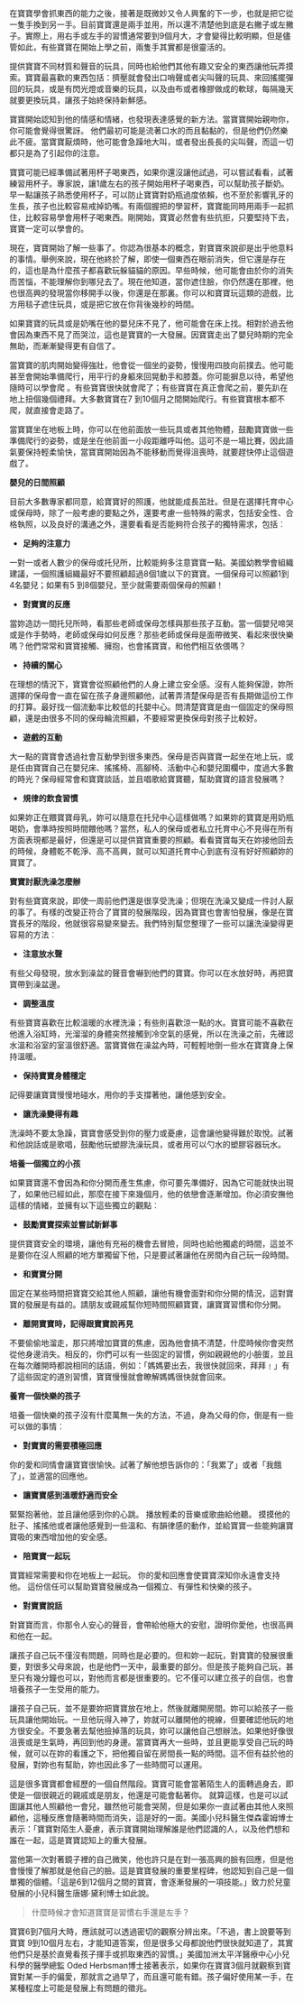在寶寶學會抓東西的能力之後，接著是既微妙又令人興奮的下一步，也就是把它從一隻手換到另一手。目前寶寶還是兩手並用，所以還不清楚他到底是右撇子或左撇子。實際上，用右手或左手的習慣通常要到9個月大，才會變得比較明顯，但是儘管如此，有些寶寶在開始上學之前，兩隻手其實都是很靈活的。

提供寶寶不同材質和聲音的玩具，同時也給他們其他有趣又安全的東西讓他玩弄摸索。寶寶最喜歡的東西包括：擠壓就會發出口哨聲或者尖叫聲的玩具、來回搖擺彈回的玩具，或是有閃光燈或音樂的玩具，以及由布或者橡膠做成的軟球，每隔幾天就要更換玩具，讓孩子始終保持新鮮感。

 

寶寶開始認知到他的情感和情緒，也發現表達感覺的新方法。當寶寶開始親吻你，你可能會覺得很驚訝。 他們最初可能是流著口水的而且黏黏的，但是他們仍然樂此不疲。當寶寶厭煩時，他可能會急躁地大叫，或者發出長長的尖叫聲，而這一切都只是為了引起你的注意。

 

寶寶可能已經準備試著用杯子喝東西，如果你還沒讓他試過，可以嘗試看看，試著練習用杯子。專家說，讓1歲左右的孩子開始用杯子喝東西，可以幫助孩子斷奶。早一點讓孩子熟悉使用杯子，可以防止寶寶對奶瓶過度依賴，也不至於影響乳牙的生長，孩子也比較容易戒掉奶嘴。有兩個握把的學習杯，寶寶能同時用兩手一起抓住，比較容易學會用杯子喝東西。剛開始，寶寶必然會有些抗拒，只要堅持下去，寶寶一定可以學會的。

 

現在，寶寶開始了解一些事了。你認為很基本的概念，對寶寶來說卻是出乎他意料的事情。舉例來說，現在他終於了解，即使一個東西在眼前消失，但它還是存在的，這也是為什麼孩子都喜歡玩躲貓貓的原因。早些時候，他可能會由於你的消失而苦惱，不能理解你到哪兒去了。現在他知道，當你遮住臉，你仍然還在那裡，他也很高興的發現當你移開手以後，你還是在那裏。你可以和寶寶玩這類的遊戲，比方用毯子遮住玩具，或是把它放在你背後幾秒的時間。

 

如果寶寶的玩具或是奶嘴在他的嬰兒床不見了，他可能會在床上找。相對於過去他會因為東西不見了而哭泣，這也是寶寶的一大發展。因寶寶走出了嬰兒時期的完全無助，而漸漸變得更有自信了。

 

當寶寶的肌肉開始變得強壯，他會從一個坐的姿勢，慢慢用四肢向前撲去。他可能甚至會開始準備爬行，用平行的身軀來回晃動手和膝蓋。你可能摒息以待，希望他隨時可以學會爬 。有些寶寶很快就會爬了；有些寶寶在真正會爬之前，要先趴在地上扭個幾個禮拜。大多數寶寶在7 到10個月之間開始爬行。有些寶寶根本都不爬，就直接會走路了。

 

當寶寶坐在地板上時，你可以在他前面放一些玩具或者其他物體，鼓勵寶寶做一些準備爬行的姿勢，或是坐在他前面一小段距離呼叫他。這可不是一場比賽，因此語氣要保持輕柔愉快，當寶寶開始因為不能移動而覺得沮喪時，就要趕快停止這個遊戲了。

 

**嬰兒的日間照顧**

目前大多數專家都同意，給寶寶好的照護，他就能成長茁壯。但是在選擇托育中心或保母時，除了一般考慮的要點之外，還要考慮一些特殊的需求，包括安全性、合格執照，以及良好的溝通之外，還要看看是否能夠符合孩子的獨特需求，包括︰

- **足夠的注意力**

一對一或者人數少的保母或托兒所，比較能夠多注意寶寶一點。美國幼教學會組織建議，一個照護組織最好不要照顧超過8個1歲以下的寶寶。一個保母可以照顧1到4名嬰兒；如果有5 到8個嬰兒，至少就需要兩個保母的照顧！

- **對寶寶的反應**

當妳造訪一間托兒所時，看那些老師或保母怎樣與那些孩子互動。當一個嬰兒啼哭或是作手勢時，老師或保母如何反應？那些老師或保母是面帶微笑、看起來很快樂嗎？他們常常和寶寶接觸、擁抱，也會搖寶寶，和他們相互依偎嗎？

- **持續的關心**

在理想的情況下，寶寶會從照顧他們的人身上建立安全感。沒有人能夠保證，妳所選擇的保母會一直在留在孩子身邊照顧他，試著弄清楚保母是否有長期做這份工作的打算。最好找一個流動率比較低的托嬰中心。問清楚寶寶是由一個固定的保母照顧，還是由很多不同的保母輪流照顧，不要經常更換保母對孩子比較好。

- **遊戲的互動**

大一點的寶寶會透過社會互動學到很多東西。保母是否與寶寶一起坐在地上玩，或是任由寶寶自己在嬰兒床、搖搖椅、高腳椅、活動中心和嬰兒圍欄中，度過大多數的時光？保母經常會和寶寶談話，並且唱歌給寶寶聽，幫助寶寶的語言發展嗎？

- **規律的飲食習慣**

如果妳正在餵寶寶母乳，妳可以隨意在托兒中心這樣做嗎？如果妳的寶寶是用奶瓶喝奶，會準時按照時間餵他嗎？當然，私人的保母或者私立托育中心不見得在所有方面表現都是最好，但還是可以提供寶寶重要的照顧。看看寶寶每天在妳接他回去的時候，身體乾不乾淨、高不高興，就可以知道托育中心到底有沒有好好照顧妳的寶寶了。

 

**寶寶討厭洗澡怎麼辦**

對有些寶寶來說，即使一周前他們還是很享受洗澡；但現在洗澡又變成一件討人厭的事了。有樣的改變正符合了寶寶的發展階段，因為寶寶也會害怕發展，像是在寶寶長牙的階段，他就很容易變來變去。我們特別幫您整理了一些可以讓洗澡變得更容易的方法︰

- **注意放水聲**

有些父母發現，放水到澡盆的聲音會嚇到他們的寶寶。你可以在水放好時，再把寶寶帶到澡盆邊。

- **調整溫度**

有些寶寶喜歡在比較溫暖的水裡洗澡；有些則喜歡涼一點的水。寶寶可能不喜歡在他進入浴缸時，光溜溜的身體突然接觸到冷空氣的感覺，所以在洗澡之前，先確認水溫和浴室的室溫很舒適。當寶寶做在澡盆內時，可輕輕地倒一些水在寶寶身上保持溫暖。

- **保持寶寶身體穩定**

記得要讓寶寶慢慢地碰水，用你的手支撐著他，讓他感到安全。

- **讓洗澡變得有趣**

洗澡時不要太急躁，寶寶會感受到你的壓力或憂慮，這會讓他變得難於取悅。試著和他說話或是歌唱，鼓勵他玩塑膠洗澡玩具，或者用可以勺水的塑膠容器玩水。

 

**培養一個獨立的小孩**

如果寶寶還不會因為和你分開而產生焦慮，你可要先準備好，因為它可能就快出現了，如果他已經如此，那麼在接下來幾個月，他的依戀會逐漸增加。你必須安撫他這樣的情緒，並擁有以下這些獨立的觀點︰

- **鼓勵寶寶探索並嘗試新鮮事**

提供寶寶安全的環境，讓他有充裕的機會去冒險，同時也給他獨處的時間，這並不是要你在沒人照顧的地方單獨留下他，只是要試著讓他在房間內自己玩一段時間。 

- **和寶寶分開**

固定在某些時間把寶寶交給其他人照顧，讓他有機會面對和你分開的情況，這對寶寶的發展是有益的。請朋友或親戚幫你短時間照顧寶寶，讓寶寶習慣和你分開。

- **離開寶寶時，記得跟寶寶說再見**

不要偷偷地溜走，那只將增加寶寶的焦慮，因為他會搞不清楚，什麼時候你會突然從他身邊消失。相反的，你們可以有一些固定的習慣，例如親親他的小臉蛋，並且在每次離開時都說相同的話語，例如：「媽媽要出去，我很快就回來，拜拜﹗」有了這些固定的道別習慣，寶寶慢慢就會瞭解媽媽很快就會回來。

**養育一個快樂的孩子**

培養一個快樂的孩子沒有什麼萬無一失的方法，不過，身為父母的你，倒是有一些可以做的事情︰

 

- **對寶寶的需要積極回應**

你的愛和同情會讓寶寶很愉快。試著了解他想告訴你的：「我累了」或者「我餓了」，並適當的回應他。

- **讓寶寶感到溫暖舒適而安全**

緊緊抱著他，並且讓他感到你的心跳。 播放輕柔的音樂或歌曲給他聽。 摸摸他的肚子、搖搖他或者讓他感覺到一些溫和、有韻律感的動作，並給寶寶一些能夠讓寶寶吸的東西增加他的安全感。

- **陪寶寶一起玩**

寶寶經常需要和你在地板上一起玩。 你的愛和回應會使寶寶深知你永遠會支持他。 這份信任可以幫助寶寶發展成為一個獨立、有彈性和快樂的孩子。

- **對寶寶說話**

對寶寶而言，你那令人安心的聲音，會帶給他極大的安慰，證明你愛他，也很高興和他在一起。

讓孩子自己玩不僅沒有問題，同時也是必要的。但和妳一起玩，對寶寶的發展很重要，對很多父母來說，也是他們一天中，最重要的部分。但是孩子能夠自己玩，甚至只有幾分鐘也可以，對他而言都是很重要的。它不僅可以建立孩子的自信，也會培養孩子一生受用的能力。

 

讓孩子自己玩，並不是要妳把寶寶放在地上，然後就離開房間。妳可以給孩子一些玩具讓他開始玩。一旦他玩得入神了，妳就可以離開他的視線，但要確認他玩的地方很安全。不要急著去幫他撿掉落的玩具，妳可以讓他自己想辦法。如果他好像很沮喪或是生氣時，再回到他的身邊。當寶寶再大一些時，並且更能享受自己玩的時候，就可以在妳的看護之下，把他獨自留在房間長一點的時間。這不但有益於他的發展，對妳也有幫助，妳也因此多了一些時間可以運用。

這是很多寶寶都會經歷的一個自然階段。寶寶可能會當著陌生人的面轉過身去，即使是一個很親近的親戚或是朋友，他還是可能會黏著你。 就算這樣，也是可以試圖讓其他人照顧他一會兒，雖然他可能會哭鬧，但是如果你一直試著由其他人來照顧他，這種反應會隨著時間而消失，這是好的一面。美國小兒科醫生傑森霍姆博士表示：「寶寶對陌生人憂慮，表示寶寶開始理解誰是他們認識的人，以及他們想和誰在一起，這是寶寶認知上的重大發展。

當他第一次對著鏡子裡的自己微笑，他也許只是在對一張高興的臉有回應，但是他會慢慢了解那就是他自己的臉。這是寶寶發展的重要里程碑，他認知到自己是一個單獨的個體。「這是6到12個月之間的寶寶，會逐漸發展的一項技能。」致力於兒童發展的小兒科醫生唐娜‧黛利博士如此說。

> 什麼時候才會知道寶寶是習慣右手還是左手？

寶寶6到7個月大時，應該就可以透過密切的觀察分辨出來。「不過，書上說要等到寶寶 9到10個月左右，才能知道答案，但是很多父母都說他們很快就知道了，其實他們只是基於直覺看孩子揮手或抓取東西的習慣。」美國加洲太平洋醫療中心小兒科學的醫學總監 Oded Herbsman博士接著表示，如果你在寶寶3個月就觀察到寶寶對某一手的偏愛，那就言之過早了，而且還可能有錯。孩子偏好使用某一手，在某種程度上可能是發展上有問題的徵兆。